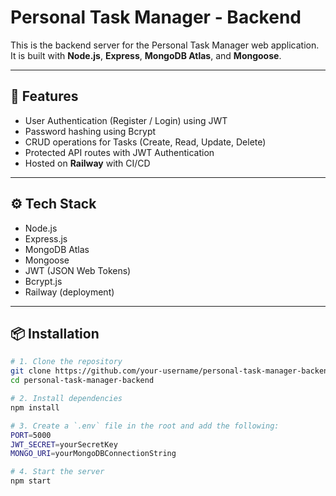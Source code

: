 # Personal Task Manager - Backend

This is the backend server for the Personal Task Manager web application.  
It is built with **Node.js**, **Express**, **MongoDB Atlas**, and **Mongoose**.

---

## 🚀 Features

- User Authentication (Register / Login) using JWT
- Password hashing using Bcrypt
- CRUD operations for Tasks (Create, Read, Update, Delete)
- Protected API routes with JWT Authentication
- Hosted on **Railway** with CI/CD

---

## ⚙️ Tech Stack

- Node.js
- Express.js
- MongoDB Atlas
- Mongoose
- JWT (JSON Web Tokens)
- Bcrypt.js
- Railway (deployment)

---

## 📦 Installation

```bash
# 1. Clone the repository
git clone https://github.com/your-username/personal-task-manager-backend.git
cd personal-task-manager-backend

# 2. Install dependencies
npm install

# 3. Create a `.env` file in the root and add the following:
PORT=5000
JWT_SECRET=yourSecretKey
MONGO_URI=yourMongoDBConnectionString

# 4. Start the server
npm start
